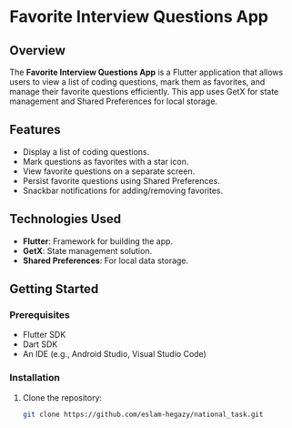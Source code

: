 # Favorite Interview Questions App

## Overview
The **Favorite Interview Questions App** is a Flutter application that allows users to view a list of coding questions, mark them as favorites, and manage their favorite questions efficiently. This app uses GetX for state management and Shared Preferences for local storage.

## Features
- Display a list of coding questions.
- Mark questions as favorites with a star icon.
- View favorite questions on a separate screen.
- Persist favorite questions using Shared Preferences.
- Snackbar notifications for adding/removing favorites.

## Technologies Used
- **Flutter**: Framework for building the app.
- **GetX**: State management solution.
- **Shared Preferences**: For local data storage.

## Getting Started

### Prerequisites
- Flutter SDK
- Dart SDK
- An IDE (e.g., Android Studio, Visual Studio Code)

### Installation
1. Clone the repository:
   ```bash
   git clone https://github.com/eslam-hegazy/national_task.git
